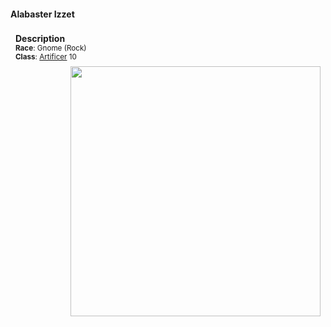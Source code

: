 #### Alabaster Izzet


<div class="well" style="float:left; padding:4px 8px 4px 8px; margin-right:12px; margin-bottom: 0px">
    <strong>Description</strong><br>
    <small>
        <strong>Race</strong>: Gnome (Rock)<br>
        <strong>Class</strong>: <a href="https://drive.google.com/file/d/0B-lM-kTqB7k4elNhelM2bnN5ZE0/view?usp=sharing">Artificer</a> 10<br>
        <!-- <strong>Background</strong>: Sage<br> -->
        <!-- <strong>Alignment</strong>: Chaotic Good<br> -->
        <!-- <strong>Age</strong>: 40<br> -->
        <!-- <strong>Height</strong>: 3'8"<br> -->
        <!-- <strong>Weight</strong>: 40 lbs<br> -->
        <!-- <strong>Favored Weapon</strong> Abacus<br> -->
        <!-- <strong>Favored Skills</strong> Potion making<br> -->
    </small>
</div>

<div class="span3" style="float:right; padding: 4px 8px 4px 8px;">
    <img src="/static/images/alabaster_izzet.jpg" height="auto" width="400px">
</div>
